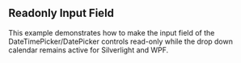 ## Readonly Input Field
This example demonstrates how to make the input field of the DateTimePicker/DatePicker controls read-only while the drop down calendar 
remains active for Silverlight and WPF.

[//]: <keywords: datetimepicker, datepicker, calendar>